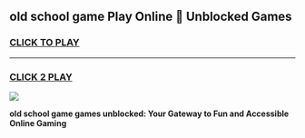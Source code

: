 
## old school game Play Online 👋 Unblocked Games
<h3>
<a href="https://news.freeplayer.one?title=old_school_game&ref=17GH">CLICK TO PLAY</a></h3>
<hr>

<h3>
<a href="https://news.freeplayer.one?title=old_school_game&ref=17GH">CLICK 2 PLAY</a>
  
</h3>

<a href="https://news.freeplayer.one?title=old_school_game&ref=17GH/"><img src="https://clearcache.store/games.png"></a>


**old school game games unblocked: Your Gateway to Fun and Accessible Online Gaming**
